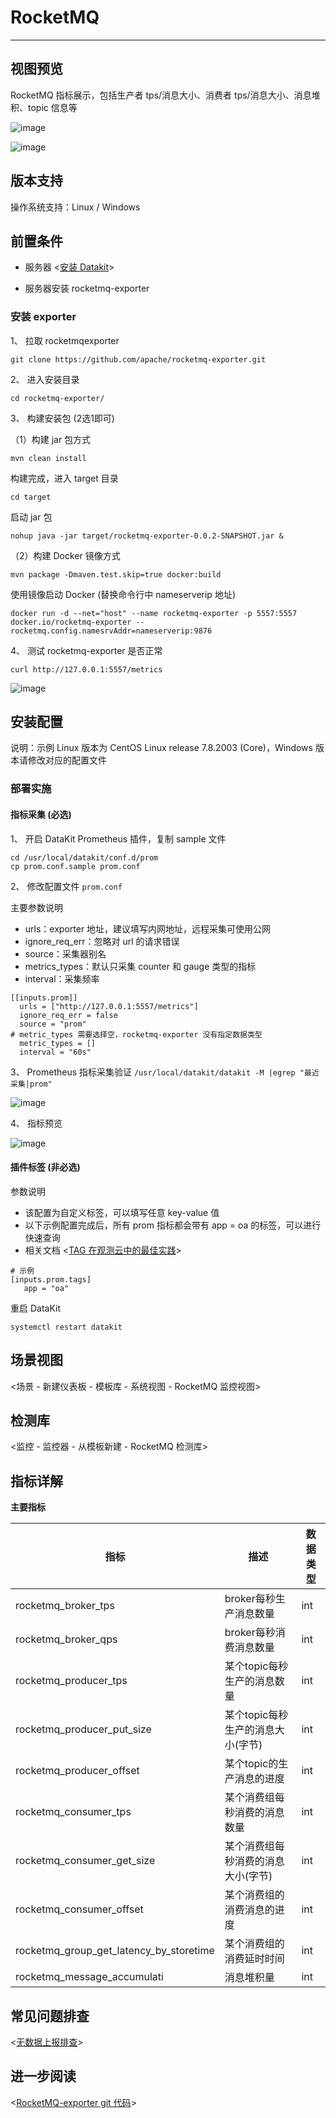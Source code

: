 
# RocketMQ
---


## 视图预览
RocketMQ 指标展示，包括生产者 tps/消息大小、消费者 tps/消息大小、消息堆积、topic 信息等

![image](../imgs/input-rocketmq-1.png)

![image](../imgs/input-rocketmq-2.png)

## 版本支持

操作系统支持：Linux / Windows 

## 前置条件

- 服务器 <[安装 Datakit](../../datakit/datakit-install.md)>

- 服务器安装 rocketmq-exporter

### 安装 exporter

1、 拉取 rocketmqexporter 

```
git clone https://github.com/apache/rocketmq-exporter.git
```

2、 进入安装目录
```
cd rocketmq-exporter/
```

3、 构建安装包 (2选1即可)

（1）构建 jar 包方式  

```
mvn clean install
```

构建完成，进入 target 目录

```
cd target
```

启动 jar 包

```
nohup java -jar target/rocketmq-exporter-0.0.2-SNAPSHOT.jar &
```

（2）构建 Docker 镜像方式

```
mvn package -Dmaven.test.skip=true docker:build
```

使用镜像启动 Docker (替换命令行中 nameserverip 地址)

```
docker run -d --net="host" --name rocketmq-exporter -p 5557:5557 docker.io/rocketmq-exporter --rocketmq.config.namesrvAddr=nameserverip:9876
```

4、 测试 rocketmq-exporter 是否正常

```
curl http://127.0.0.1:5557/metrics
```

![image](../imgs/input-rocketmq-3.png)

## 安装配置

说明：示例 Linux 版本为 CentOS Linux release 7.8.2003 (Core)，Windows 版本请修改对应的配置文件

### 部署实施

#### 指标采集 (必选)

1、 开启 DataKit Prometheus 插件，复制 sample 文件

```
cd /usr/local/datakit/conf.d/prom
cp prom.conf.sample prom.conf
```

2、 修改配置文件 `prom.conf`

主要参数说明

- urls：exporter 地址，建议填写内网地址，远程采集可使用公网
- ignore_req_err：忽略对 url 的请求错误
- source：采集器别名
- metrics_types：默认只采集 counter 和 gauge 类型的指标
- interval：采集频率
```
[[inputs.prom]]
  urls = ["http://127.0.0.1:5557/metrics"]
  ignore_req_err = false
  source = "prom"
# metric_types 需要选择空，rocketmq-exporter 没有指定数据类型
  metric_types = []
  interval = "60s"
```

3、 Prometheus 指标采集验证 `/usr/local/datakit/datakit -M |egrep "最近采集|prom"`

![image](../imgs/input-rocketmq-4.png)

4、 指标预览

![image](../imgs/input-rocketmq-5.png)

#### 插件标签 (非必选)

参数说明

- 该配置为自定义标签，可以填写任意 key-value 值
- 以下示例配置完成后，所有 prom 指标都会带有 app = oa 的标签，可以进行快速查询
- 相关文档 <[TAG 在观测云中的最佳实践](../../best-practices/insight/tag.md)>
```
# 示例
[inputs.prom.tags]
   app = "oa"
```

重启 DataKit

```
systemctl restart datakit
```

## 场景视图

<场景 - 新建仪表板 - 模板库 - 系统视图 - RocketMQ 监控视图>

## 检测库

<监控 - 监控器 - 从模板新建 - RocketMQ 检测库>

## 指标详解

**主要指标**

| 指标 | 描述 | 数据类型 |
| --- | --- | --- |
| rocketmq_broker_tps | broker每秒生产消息数量 | int |
| rocketmq_broker_qps | broker每秒消费消息数量 | int |
| rocketmq_producer_tps | 某个topic每秒生产的消息数量 | int |
| rocketmq_producer_put_size | 某个topic每秒生产的消息大小(字节) | int |
| rocketmq_producer_offset | 某个topic的生产消息的进度 | int |
| rocketmq_consumer_tps | 某个消费组每秒消费的消息数量 | int |
| rocketmq_consumer_get_size | 某个消费组每秒消费的消息大小(字节) | int |
| rocketmq_consumer_offset | 某个消费组的消费消息的进度 | int |
| rocketmq_group_get_latency_by_storetime | 某个消费组的消费延时时间 | int |
| rocketmq_message_accumulati | 消息堆积量 | int |

## 常见问题排查

<[无数据上报排查](../../datakit/why-no-data.md)>

## 进一步阅读

<[RocketMQ-exporter git 代码](https://github.com/apache/rocketmq-exporter)>


